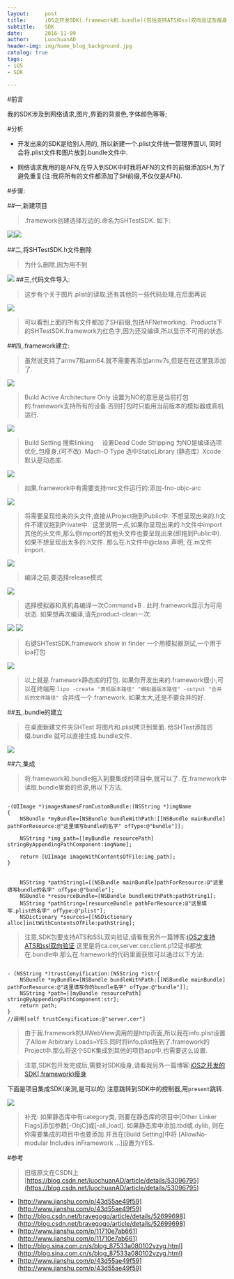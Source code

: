 ```yaml
---
layout:     post
title:      iOS之开发SDK(.framework和.bundle)(包括支持ATS和ssl双向验证及瘦身)
subtitle:   SDK
date:       2016-11-09
author:     LuochuanAD
header-img: img/home_blog_background.jpg
catalog: true
tags:
- iOS 
- SDK

---
```


#前言

我的SDK涉及到网络请求,图片,界面的背景色,字体颜色等等;

#分析
* 开发出来的SDK是给别人用的, 所以新建一个.plist文件统一管理界面UI, 同时会将.plist文件和图片放到.bundle文件中. 
 
* 网络请求我用的是AFN,在导入到SDK中时我将AFN的文件的前缀添加SH,为了避免重复(注:我将所有的文件都添加了SH前缀,不仅仅是AFN).

#步骤:

##一,新建项目

>.framework创建选择左边的.命名为SHTestSDK. 如下:

​![](https://img-blog.csdn.net/20161109104750490?watermark/2/text/aHR0cDovL2Jsb2cuY3Nkbi5uZXQv/font/5a6L5L2T/fontsize/400/fill/I0JBQkFCMA==/dissolve/70/gravity/Center)
​![](https://img-blog.csdn.net/20161109105044126?watermark/2/text/aHR0cDovL2Jsb2cuY3Nkbi5uZXQv/font/5a6L5L2T/fontsize/400/fill/I0JBQkFCMA==/dissolve/70/gravity/SouthEast)


##二,将SHTestSDK.h文件删除

>为什么删除,因为用不到

![](https://img-blog.csdn.net/20161109105208495?watermark/2/text/aHR0cDovL2Jsb2cuY3Nkbi5uZXQv/font/5a6L5L2T/fontsize/400/fill/I0JBQkFCMA==/dissolve/70/gravity/SouthEast)
##三,代码文件导入:

>这步有个关于图片.plist的读取,还有其他的一些代码处理,在后面再说

![](https://img-blog.csdn.net/20161109110604335?watermark/2/text/aHR0cDovL2Jsb2cuY3Nkbi5uZXQv/font/5a6L5L2T/fontsize/400/fill/I0JBQkFCMA==/dissolve/70/gravity/SouthEast)

>可以看到上面的所有文件都加了SH前缀,包括AFNetworking.  Products下的SHTestSDK.framework为红色字,因为还没编译,所以显示不可用的状态.

##四,.framework建立:

>虽然说支持了armv7和arm64.就不需要再添加armv7s,但是在在这里我添加了.

![](https://img-blog.csdn.net/20161109131844597?watermark/2/text/aHR0cDovL2Jsb2cuY3Nkbi5uZXQv/font/5a6L5L2T/fontsize/400/fill/I0JBQkFCMA==/dissolve/70/gravity/SouthEast)

>Build Active Architecture Only 设置为NO的意思是当前打包的.framework支持所有的设备.否则打包时只能用当前版本的模拟器或真机运行.

![](https://img-blog.csdn.net/20161109132309899?watermark/2/text/aHR0cDovL2Jsb2cuY3Nkbi5uZXQv/font/5a6L5L2T/fontsize/400/fill/I0JBQkFCMA==/dissolve/70/gravity/SouthEast)

>Build Setting 搜索linking     设置Dead Code Stripping 为NO是编译选项优化,包瘦身,(可不改)  Mach-O Type 选中StaticLibrary (静态库)  Xcode默认是动态库.

![](https://img-blog.csdn.net/20161109132944392?watermark/2/text/aHR0cDovL2Jsb2cuY3Nkbi5uZXQv/font/5a6L5L2T/fontsize/400/fill/I0JBQkFCMA==/dissolve/70/gravity/SouthEast)

>如果.framework中有需要支持mrc文件运行的:添加-fno-objc-arc

![](https://img-blog.csdn.net/20161109140443865?watermark/2/text/aHR0cDovL2Jsb2cuY3Nkbi5uZXQv/font/5a6L5L2T/fontsize/400/fill/I0JBQkFCMA==/dissolve/70/gravity/SouthEast)

>将需要呈现给来的头文件,直接从Project拖到Public中. 不想呈现出来的.h文件不建议拖到Private中.  这里说明一点,如果你呈现出来的.h文件中import其他的头文件,那么你import的其他头文件也要呈现出来(即拖到Public中). 如果不想呈现出太多的.h文件. 那么在.h文件中@class 声明, 在.m文件import.

![](https://img-blog.csdn.net/20161109141341200?watermark/2/text/aHR0cDovL2Jsb2cuY3Nkbi5uZXQv/font/5a6L5L2T/fontsize/400/fill/I0JBQkFCMA==/dissolve/70/gravity/SouthEast)

>编译之前,要选择release模式

![](https://img-blog.csdn.net/20161109141508671?watermark/2/text/aHR0cDovL2Jsb2cuY3Nkbi5uZXQv/font/5a6L5L2T/fontsize/400/fill/I0JBQkFCMA==/dissolve/70/gravity/SouthEast)

>选择模拟器和真机各编译一次Command+B . 此时.framework显示为可用状态. 如果想再次编译,请先product-clean一次.

![](https://img-blog.csdn.net/20161109142045272?watermark/2/text/aHR0cDovL2Jsb2cuY3Nkbi5uZXQv/font/5a6L5L2T/fontsize/400/fill/I0JBQkFCMA==/dissolve/70/gravity/SouthEast)
![](https://img-blog.csdn.net/20161109142102475?watermark/2/text/aHR0cDovL2Jsb2cuY3Nkbi5uZXQv/font/5a6L5L2T/fontsize/400/fill/I0JBQkFCMA==/dissolve/70/gravity/SouthEast)

>右键SHTestSDK.framework show in finder 一个用模拟器测试,一个用于ipa打包

![](https://img-blog.csdn.net/20161109142410167?watermark/2/text/aHR0cDovL2Jsb2cuY3Nkbi5uZXQv/font/5a6L5L2T/fontsize/400/fill/I0JBQkFCMA==/dissolve/70/gravity/SouthEast)

>以上就是.framework静态库的打包.
如果你开发出来的.framework很小,可以在终端用:`lipo -create "真机版本路径" "模拟器版本路径" -output "合并后的文件路径" `合并成一个.framework. 如果太大,还是不要合并的好.

##五,.bundle的建立

>在桌面新建文件夹SHTest 将图片和.plist拷贝到里面. 给SHTest添加后缀.bundle 就可以直接生成.bundle文件.

![](https://img-blog.csdn.net/20161109143218662?watermark/2/text/aHR0cDovL2Jsb2cuY3Nkbi5uZXQv/font/5a6L5L2T/fontsize/400/fill/I0JBQkFCMA==/dissolve/70/gravity/SouthEast)

##六,集成

>将.framework和.bundle拖入到要集成的项目中,就可以了.
在.framework中读取.bundle里面的资源,用以下方法.  

```

-(UIImage *)imagesNamesFromCustomBundle:(NSString *)imgName
{
    NSBundle *myBundle=[NSBundle bundleWithPath:[[NSBundle mainBundle] pathForResource:@"这里填写bundle的名字" ofType:@"bundle"]];
    
    NSString *img_path=[[myBundle resourcePath] stringByAppendingPathComponent:imgName];
    
    return [UIImage imageWithContentsOfFile:img_path];
}

```

```

    NSString *pathString1=[[NSBundle mainBundle]pathForResource:@"这里填写bundle的名字" ofType:@"bundle"];
    NSBundle *resourceBundle=[NSBundle bundleWithPath:pathString1];
    NSString *pathString=[resourceBundle pathForResource:@"这里填写.plist的名字" ofType:@"plist"];
    NSDictionary *sources=[[NSDictionary alloc]initWithContentsOfFile:pathString];

```

>注意,SDK包要支持ATS和SSL双向验证,请看我另外一篇博客:[iOS之支持ATS和ssl双向验证](https://blog.csdn.net/luochuanad/article/details/53410537)
这里是将ca.cer,server.cer.client.p12证书都放在.bundle中.那么在.framework的代码里面获取可以通过以下方法:

```

- (NSString *)trustCenyification:(NSString *)str{
    NSBundle *myBundle=[NSBundle bundleWithPath:[[NSBundle mainBundle] pathForResource:@"这里填写你的bundle名字" ofType:@"bundle"]];
    NSString *path=[[myBundle resourcePath] stringByAppendingPathComponent:str];
    return path;
}
//调用[self trustCenyification:@"server.cer"]

```

>由于我.framework的UIWebView调用的是http页面,所以我在info.plist设置了Allow Arbitrary Loads=YES.同时将info.plist拖到了.framework的Project中.那么将这个SDK集成到其他的项目app中,也需要这么设置.

>注意,SDK包开发完成后,需要对SDK瘦身,请看我另外一篇博客:[iOS之开发的SDK(.framework)瘦身](https://blog.csdn.net/luochuanad/article/details/53582776)

下面是项目集成SDK(亲测,是可以的)
注意跳转到SDK中的控制器,用`present`跳转.

![](https://img-blog.csdn.net/20161109144600664?watermark/2/text/aHR0cDovL2Jsb2cuY3Nkbi5uZXQv/font/5a6L5L2T/fontsize/400/fill/I0JBQkFCMA==/dissolve/70/gravity/SouthEast)

>补充: 如果静态库中有category类, 则要在静态库的项目中[Other Linker Flags]添加参数[-ObjC]或[-all_load]. 如果静态库中添加.tbd或.dylib, 则在你需要集成的项目中也要添加.并且在[Build Setting]中将 [AllowNo-modular Includes inFramework ...]设置为YES. 

#参考
>旧版原文在CSDN上 [https://blog.csdn.net/luochuanAD/article/details/53096795](https://blog.csdn.net/luochuanAD/article/details/53096795)

- [http://www.jianshu.com/p/43d55ae49f59](http://www.jianshu.com/p/43d55ae49f59)
- [http://blog.csdn.net/bravegogo/article/details/52699698](http://blog.csdn.net/bravegogo/article/details/52699698)
- [http://www.jianshu.com/p/11710e7ab661](http://www.jianshu.com/p/11710e7ab661)
- [http://blog.sina.com.cn/s/blog_87533a080102vzyg.html](http://blog.sina.com.cn/s/blog_87533a080102vzyg.html)
- [http://www.jianshu.com/p/43d55ae49f59](http://www.jianshu.com/p/43d55ae49f59)









